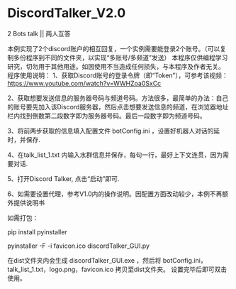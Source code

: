 # DiscordTalker_V2.0
2 Bots talk || 两人互答 


本例实现了2个discord账户的相互回复，一个实例需要能登录2个账号。（可以复制多份程序到不同的文件夹，以实现“多账号/多频道”发送）
本程序仅供编程学习研究，切勿用于其他用途。如因使用不当造成任何损失，与本程序及作者无关。
程序使用说明：
1、获取Discord账号的登录令牌（即“Token”），可参考该视频：https://www.youtube.com/watch?v=WWHZoa0SxCc

2、获取想要发送信息的服务器号码与频道号码。方法很多，最简单的办法：自己的账号要先加入该Discord服务器，然后点击想要发送信息的频道，在浏览器地址栏内找到倒数第二段数字即为服务器号码。最后一段数字即为频道号码。

3、将前两步获取的信息填入配置文件 botConfig.ini ，设置好机器人对话的延时，并保存.

4、在talk_list_1.txt 内输入水群信息并保存，每句一行，最好上下文连贯，因为需要对话.

5、打开Discord Talker, 点击“启动”即可.

6、如需要设置代理，参考V1.0内的操作说明。因配置方面改动较少，本例不再额外提供说明书


如需打包：

pip install pyinstaller

pyinstaller -F -i favicon.ico discordTalker_GUI.py

在dist文件夹内会生成 discordTalker_GUI.exe ，然后将 botConfig.ini，talk_list_1.txt，logo.png，favicon.ico 拷贝至dist文件夹。 设置完毕后即可双击使用。

